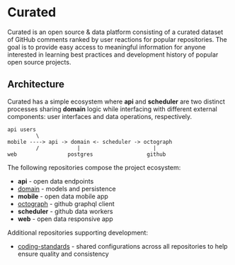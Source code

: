 # Curated

Curated is an open source & data platform consisting of a curated dataset of GitHub comments ranked by user reactions for popular repositories. The goal is to provide easy access to meaningful information for anyone interested in learning best practices and development history of popular open source projects.

## Architecture

Curated has a simple ecosystem where **api** and **scheduler** are two distinct processes sharing **domain** logic while interfacing with different external components: user interfaces and data operations, respectively.

```
api users
         \
mobile ----> api -> domain <- scheduler -> octograph
         /            |                       |
web                postgres                 github
```

The following repositories compose the project ecosystem:

* **api** - open data endpoints
* [domain](https://github.com/curated/domain) - models and persistence
* **mobile** - open data mobile app
* [octograph](https://github.com/curated/octograph) - github graphql client
* **scheduler** - github data workers
* **web** - open data responsive app

Additional repositories supporting development:

* [coding-standards](https://github.com/curated/coding-standards) - shared configurations across all repositories to help ensure quality and consistency

